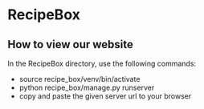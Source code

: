 # RecipeBox

## How to view our website
In the RecipeBox directory, use the following commands:
- source recipe_box/venv/bin/activate
- python recipe_box/manage.py runserver
- copy and paste the given server url to your browser

